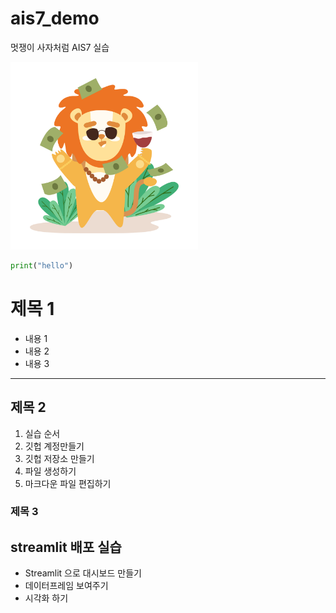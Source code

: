 # ais7_demo
멋쟁이 사자처럼 AIS7 실습

<img src = https://raw.githubusercontent.com/hyejinWooo/ais7_demo/main/Pngtreecute_rich_lion_animal_characters_5905966.png width="300" height="300">

```python
print("hello")
```

# 제목 1
* 내용 1
* 내용 2
* 내용 3
-------
## 제목 2
1. 실습 순서
2. 깃헙 계정만들기
3. 깃헙 저장소 만들기
4. 파일 생성하기
5. 마크다운 파일 편집하기

### 제목 3

## streamlit 배포 실습
* Streamlit 으로 대시보드 만들기
* 데이터프레임 보여주기
* 시각화 하기
